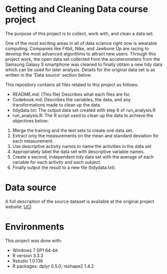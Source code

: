 # **Getting and Cleaning Data** course project
The purpose of this project is to collect, work with, and clean a data set. 

One of the most exciting areas in all of data science right now is wearable computing. Companies like Fitbit, Nike, and Jawbone Up are racing to develop the most advanced algorithms to attract new users. 
Through this project work, the open data set collected from the accelerometers from the Samsung Galaxy S smartphone was cleaned to finally obtain a new tidy data which can be used for later analysis. Details for the original data set is as written in the 'Data source' section below. 

This repository contains all files related to this project as follows:

* README.md: (This file) Describes what each files are for.
* Codebook.md: Describes the variables, the data, and any transformations made to clean up the data
* tidydata.txt: The output data set created with step 6 of run_analysis.R
* run_analysis.R: The R script used to clean up the data to achieve the objectives below:
1. Merge the training and the test sets to create one data set.
2. Extract only the measurements on the mean and standard deviation for each measurement.
3. Use descriptive activity names to name the activities in the data set
4. Appropriately label the data set with descriptive variable names.
5. Create a second, independent tidy data set with the average of each variable for each activity and each subject.
6. Finally output the result to a new file (tidydata.txt).

# Data source 
A full description of the source dataset is available at the original project website:
[UCI](http://archive.ics.uci.edu/ml/datasets/Human+Activity+Recognition+Using+Smartphones)


# Environments
This project was done with:
* Windows 7 SP1 64-bit
* R version 3.3.3
* Rstudio 1.0.136
* R packages: dplyr 0.5.0; reshape2 1.4.2
